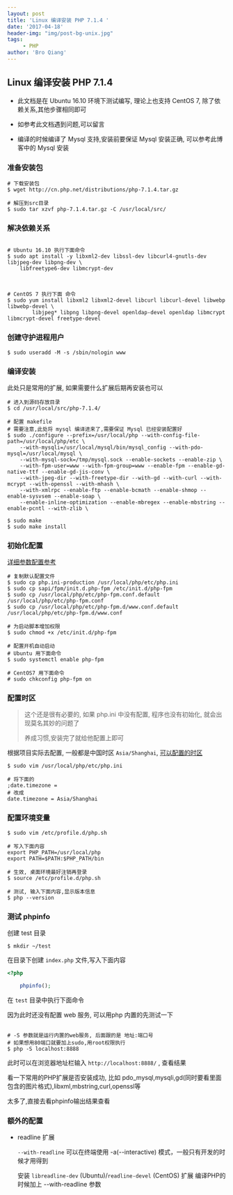 ```yaml
---
layout: post
title: 'Linux 编译安装 PHP 7.1.4 '
date: '2017-04-18'
header-img: "img/post-bg-unix.jpg"
tags:
     - PHP
author: 'Bro Qiang'
---
```


## Linux 编译安装 PHP 7.1.4

- 此文档是在 Ubuntu 16.10 环境下测试编写, 理论上也支持 CentOS 7, 除了依赖关系,其他步骤相同即可

- 如参考此文档遇到问题,可以留言

- 编译的时候编译了 Mysql 支持,安装前要保证 Mysql 安装正确, 可以参考此博客中的 Mysql 安装

### 准备安装包

```shell
# 下载安装包
$ wget http://cn.php.net/distributions/php-7.1.4.tar.gz

# 解压到src目录
$ sudo tar xzvf php-7.1.4.tar.gz -C /usr/local/src/
```

### 解决依赖关系

```shell

# Ubuntu 16.10 执行下面命令
$ sudo apt install -y libxml2-dev libssl-dev libcurl4-gnutls-dev libjpeg-dev libpng-dev \
    libfreetype6-dev libmcrypt-dev



# CentOS 7 执行下面 命令
$ sudo yum install libxml2 libxml2-devel libcurl libcurl-devel libwebp libwebp-devel \
        libjpeg* libpng libpng-devel openldap-devel openldap libmcrypt libmcrypt-devel freetype-devel

```


### 创建守护进程用户

```shell
$ sudo useradd -M -s /sbin/nologin www
```

### 编译安装

此处只是常用的扩展, 如果需要什么扩展后期再安装也可以

```shell
# 进入到源码存放目录
$ cd /usr/local/src/php-7.1.4/

# 配置 makefile
# 需要注意,此处将 mysql 编译进来了,需要保证 Mysql 已经安装配置好
$ sudo ./configure --prefix=/usr/local/php --with-config-file-path=/usr/local/php/etc \
    --with-mysqli=/usr/local/mysql/bin/mysql_config --with-pdo-mysql=/usr/local/mysql \
    --with-mysql-sock=/tmp/mysql.sock --enable-sockets --enable-zip \
    --with-fpm-user=www --with-fpm-group=www --enable-fpm --enable-gd-native-ttf --enable-gd-jis-conv \
    --with-jpeg-dir --with-freetype-dir --with-gd --with-curl --with-mcrypt --with-openssl --with-mhash \
    --with-xmlrpc --enable-ftp --enable-bcmath --enable-shmop --enable-sysvsem --enable-soap \
    --enable-inline-optimization --enable-mbregex --enable-mbstring --enable-pcntl --with-zlib \

$ sudo make
$ sudo make install
```


### 初始化配置

[详细参数配置参考](http://php.net/manual/zh/install.fpm.configuration.php)

```shell
# 复制默认配置文件
$ sudo cp php.ini-production /usr/local/php/etc/php.ini
$ sudo cp sapi/fpm/init.d.php-fpm /etc/init.d/php-fpm
$ sudo cp /usr/local/php/etc/php-fpm.conf.default /usr/local/php/etc/php-fpm.conf
$ sudo cp /usr/local/php/etc/php-fpm.d/www.conf.default /usr/local/php/etc/php-fpm.d/www.conf

# 为启动脚本增加权限
$ sudo chmod +x /etc/init.d/php-fpm

# 配置开机自动启动
# Ubuntu 用下面命令
$ sudo systemctl enable php-fpm

# CentOS7 用下面命令
# sudo chkconfig php-fpm on

```

### 配置时区

> 这个还是很有必要的, 如果 php.ini 中没有配置, 程序也没有初始化, 就会出现莫名其妙的问题了
> 
> 养成习惯,安装完了就给他配置上即可
 
根据项目实际去配置, 一般都是中国时区 `Asia/Shanghai`, [可以配置的时区](http://php.net/manual/zh/timezones.php)

```shell
$ sudo vim /usr/local/php/etc/php.ini

# 将下面的
;date.timezone = 
# 改成
date.timezone = Asia/Shanghai

```


### 配置环境变量

```shell
$ sudo vim /etc/profile.d/php.sh

# 写入下面内容
export PHP_PATH=/usr/local/php
export PATH=$PATH:$PHP_PATH/bin

# 生效, 桌面环境最好注销再登录
$ source /etc/profile.d/php.sh

# 测试, 输入下面内容,显示版本信息
$ php --version
```

### 测试 phpinfo

创建 test 目录

```shell
$ mkdir ~/test
```

在目录下创建 `index.php` 文件,写入下面内容

```php
<?php

    phpinfo();

```

在 `test` 目录中执行下面命令

因为此时还没有配置 web 服务, 可以用php 内置的先测试一下

```shell

# -S 参数就是运行内置的web服务, 后面跟的是 地址:端口号
# 如果想用80端口就要加上sudo,用root权限执行
$ php -S localhost:8888
```

此时可以在浏览器地址栏输入 `http://localhost:8888/` , 查看结果

看一下常用的PHP扩展是否安装成功, 比如 pdo_mysql,mysqli,gd(同时要看里面包含的图片格式),libxml,mbstring,curl,openssl等

太多了,直接去看phpinfo输出结果查看

### 额外的配置

- readline 扩展

    `--with-readline` 可以在终端使用 -a(--interactive) 模式，一般只有开发的时候才用得到
    
    安装 `libreadline-dev` (Ubuntu)/`readline-devel` (CentOS) 扩展
    编译PHP的时候加上 --with-readline 参数

